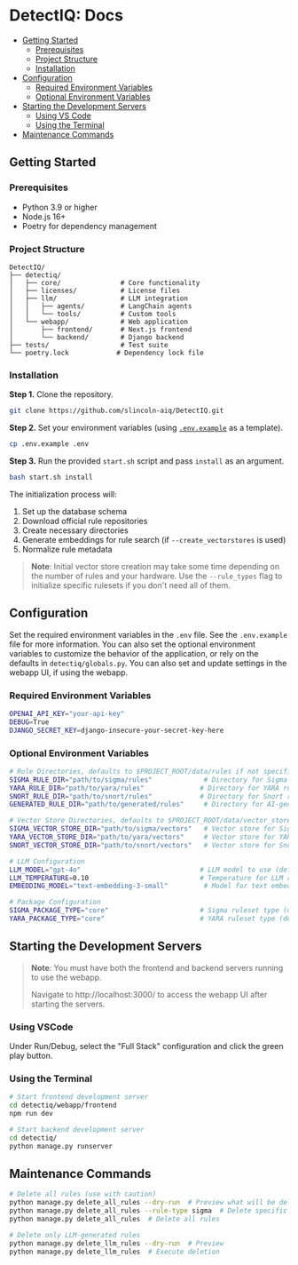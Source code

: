 # DetectIQ: Docs
* [Getting Started](#getting-started)
    * [Prerequisites](#prerequisites)
    * [Project Structure](#project-structure)
    * [Installation](#installation)
* [Configuration](#configuration)
    * [Required Environment Variables](#required-environment-variables)
    * [Optional Environment Variables](#optional-environment-variables)
* [Starting the Development Servers](#starting-the-development-servers)
    * [Using VS Code](#using-vscode)
    * [Using the Terminal](#using-the-terminal)
* [Maintenance Commands](#maintenance-commands)

## Getting Started
### Prerequisites
* Python 3.9 or higher
* Node.js 16+
* Poetry for dependency management

### Project Structure
```
DetectIQ/
├── detectiq/
│   ├── core/               # Core functionality
│   ├── licenses/           # License files
│   ├── llm/                # LLM integration
│   │   ├── agents/         # LangChain agents
│   │   └── tools/          # Custom tools
│   └── webapp/             # Web application
│       ├── frontend/       # Next.js frontend
│       └── backend/        # Django backend
├── tests/                  # Test suite
└── poetry.lock            # Dependency lock file
```

### Installation
**Step 1.** Clone the repository.
```bash
git clone https://github.com/slincoln-aiq/DetectIQ.git
```

**Step 2.** Set your environment variables (using [`.env.example`](./env.example) as a template).
```bash
cp .env.example .env
```

**Step 3.** Run the provided `start.sh` script and pass `install` as an argument.
```bash
bash start.sh install
```

The initialization process will:
1. Set up the database schema
2. Download official rule repositories
3. Create necessary directories
4. Generate embeddings for rule search (if `--create_vectorstores` is used)
5. Normalize rule metadata

> **Note**: Initial vector store creation may take some time depending on the number of rules and your hardware. Use the `--rule_types` flag to initialize specific rulesets if you don't need all of them.

## Configuration
Set the required environment variables in the `.env` file. See the `.env.example` file for more information. You can also set the optional environment variables to customize the behavior of the application, or rely on the defaults in `detectiq/globals.py`.  You can also set and update settings in the webapp UI, if using the webapp.

### Required Environment Variables
```bash
OPENAI_API_KEY="your-api-key"
DEBUG=True
DJANGO_SECRET_KEY=django-insecure-your-secret-key-here
```

### Optional Environment Variables
```bash
# Rule Directories, defaults to $PROJECT_ROOT/data/rules if not specified
SIGMA_RULE_DIR="path/to/sigma/rules"             # Directory for Sigma rules
YARA_RULE_DIR="path/to/yara/rules"              # Directory for YARA rules
SNORT_RULE_DIR="path/to/snort/rules"            # Directory for Snort rules
GENERATED_RULE_DIR="path/to/generated/rules"     # Directory for AI-generated rules

# Vector Store Directories, defaults to $PROJECT_ROOT/data/vector_stores if not specified
SIGMA_VECTOR_STORE_DIR="path/to/sigma/vectors"   # Vector store for Sigma rules
YARA_VECTOR_STORE_DIR="path/to/yara/vectors"     # Vector store for YARA rules
SNORT_VECTOR_STORE_DIR="path/to/snort/vectors"   # Vector store for Snort rules

# LLM Configuration
LLM_MODEL="gpt-4o"                              # LLM model to use (default: gpt-4o)
LLM_TEMPERATURE=0.10                            # Temperature for LLM responses
EMBEDDING_MODEL="text-embedding-3-small"         # Model for text embeddings

# Package Configuration
SIGMA_PACKAGE_TYPE="core"                       # Sigma ruleset type (default: core)
YARA_PACKAGE_TYPE="core"                        # YARA ruleset type (default: core)
```

## Starting the Development Servers
> **Note**: You must have both the frontend and backend servers running to use the webapp.
> 
> Navigate to http://localhost:3000/ to access the webapp UI after starting the servers.

### Using VSCode
Under Run/Debug, select the "Full Stack" configuration and click the green play button.

### Using the Terminal
```bash
# Start frontend development server
cd detectiq/webapp/frontend
npm run dev

# Start backend development server
cd detectiq/
python manage.py runserver
```

## Maintenance Commands
```bash
# Delete all rules (use with caution)
python manage.py delete_all_rules --dry-run  # Preview what will be deleted
python manage.py delete_all_rules --rule-type sigma  # Delete specific rule type
python manage.py delete_all_rules  # Delete all rules

# Delete only LLM-generated rules
python manage.py delete_llm_rules --dry-run  # Preview
python manage.py delete_llm_rules  # Execute deletion
```